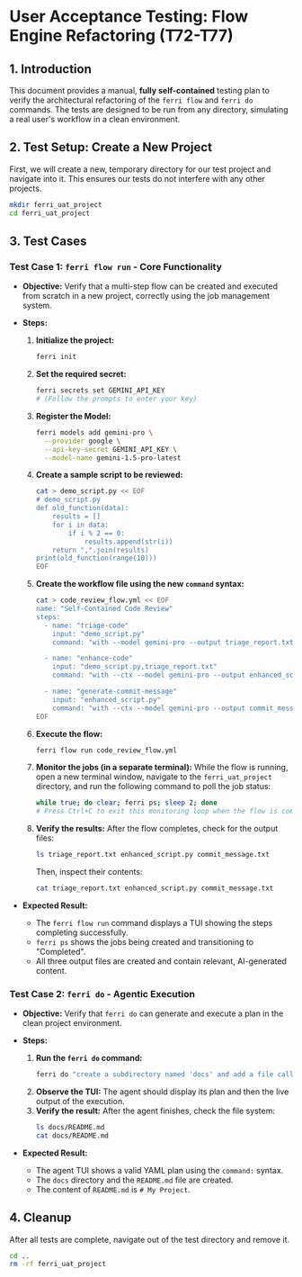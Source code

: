 # User Acceptance Testing: Flow Engine Refactoring (T72-T77)

## 1. Introduction

This document provides a manual, **fully self-contained** testing plan to verify the architectural refactoring of the `ferri flow` and `ferri do` commands. The tests are designed to be run from any directory, simulating a real user's workflow in a clean environment.

## 2. Test Setup: Create a New Project

First, we will create a new, temporary directory for our test project and navigate into it. This ensures our tests do not interfere with any other projects.

```bash
mkdir ferri_uat_project
cd ferri_uat_project
```

## 3. Test Cases

### Test Case 1: `ferri flow run` - Core Functionality

-   **Objective:** Verify that a multi-step flow can be created and executed from scratch in a new project, correctly using the job management system.

-   **Steps:**
    1.  **Initialize the project:**
        ```bash
        ferri init
        ```

    2.  **Set the required secret:**
        ```bash
        ferri secrets set GEMINI_API_KEY
        # (Follow the prompts to enter your key)
        ```

    3.  **Register the Model:**
        ```bash
        ferri models add gemini-pro \
          --provider google \
          --api-key-secret GEMINI_API_KEY \
          --model-name gemini-1.5-pro-latest
        ```

    4.  **Create a sample script to be reviewed:**
        ```bash
        cat > demo_script.py << EOF
        # demo_script.py
        def old_function(data):
            results = []
            for i in data:
                if i % 2 == 0:
                    results.append(str(i))
            return ",".join(results)
        print(old_function(range(10)))
        EOF
        ```

    4.  **Create the workflow file using the new `command` syntax:**
        ```bash
        cat > code_review_flow.yml << EOF
        name: "Self-Contained Code Review"
        steps:
          - name: "triage-code"
            input: "demo_script.py"
            command: "with --model gemini-pro --output triage_report.txt \"Summarize this Python script and identify 3 potential improvements.\""

          - name: "enhance-code"
            input: "demo_script.py,triage_report.txt"
            command: "with --ctx --model gemini-pro --output enhanced_script.py \"Based on the triage report, rewrite the original script to implement the suggested improvements.\""

          - name: "generate-commit-message"
            input: "enhanced_script.py"
            command: "with --ctx --model gemini-pro --output commit_message.txt \"Write a conventional commit message for the changes in the enhanced script.\""
        EOF
        ```

    5.  **Execute the flow:**
        ```bash
        ferri flow run code_review_flow.yml
        ```

    6.  **Monitor the jobs (in a separate terminal):** While the flow is running, open a new terminal window, navigate to the `ferri_uat_project` directory, and run the following command to poll the job status:
        ```bash
        while true; do clear; ferri ps; sleep 2; done
        # Press Ctrl+C to exit this monitoring loop when the flow is complete.
        ```

    7.  **Verify the results:** After the flow completes, check for the output files:
        ```bash
        ls triage_report.txt enhanced_script.py commit_message.txt
        ```
        Then, inspect their contents:
        ```bash
        cat triage_report.txt enhanced_script.py commit_message.txt
        ```

-   **Expected Result:**
    -   The `ferri flow run` command displays a TUI showing the steps completing successfully.
    -   `ferri ps` shows the jobs being created and transitioning to "Completed".
    -   All three output files are created and contain relevant, AI-generated content.

### Test Case 2: `ferri do` - Agentic Execution

-   **Objective:** Verify that `ferri do` can generate and execute a plan in the clean project environment.

-   **Steps:**
    1.  **Run the `ferri do` command:**
        ```bash
        ferri do "create a subdirectory named 'docs' and add a file called 'README.md' inside it with the content '# My Project'"
        ```
    2.  **Observe the TUI:** The agent should display its plan and then the live output of the execution.
    3.  **Verify the result:** After the agent finishes, check the file system:
        ```bash
        ls docs/README.md
        cat docs/README.md
        ```

-   **Expected Result:**
    -   The agent TUI shows a valid YAML plan using the `command:` syntax.
    -   The `docs` directory and the `README.md` file are created.
    -   The content of `README.md` is `# My Project`.

## 4. Cleanup

After all tests are complete, navigate out of the test directory and remove it.

```bash
cd ..
rm -rf ferri_uat_project
```